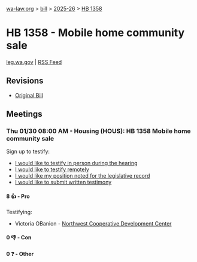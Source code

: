 [wa-law.org](/) > [bill](/bill/) > [2025-26](/bill/2025-26/) > [HB 1358](/bill/2025-26/hb/1358/)

# HB 1358 - Mobile home community sale
[leg.wa.gov](https://app.leg.wa.gov/billsummary?BillNumber=1358&Year=2025&Initiative=false) | [RSS Feed](./rss.xml)

## Revisions
* [Original Bill](1/)

## Meetings
### Thu 01/30 08:00 AM - Housing (HOUS): HB 1358 Mobile home community sale
Sign up to testify:
* [I would like to testify in person during the hearing](https://app.leg.wa.gov/csi/Testifier/Add?chamber=House&mId=32608&aId=162191&caId=25148&tId=1)
* [I would like to testify remotely](https://app.leg.wa.gov/csi/Testifier/Add?chamber=House&mId=32608&aId=162191&caId=25148&tId=2)
* [I would like my position noted for the legislative record](https://app.leg.wa.gov/csi/Testifier/Add?chamber=House&mId=32608&aId=162191&caId=25148&tId=3)
* [I would like to submit written testimony](https://app.leg.wa.gov/csi/Testifier/Add?chamber=House&mId=32608&aId=162191&caId=25148&tId=4)

#### 8 👍 - Pro
Testifying:
* Victoria OBanion - [Northwest Cooperative Development Center](/org/northwest_cooperative_development_center/)

#### 0 👎 - Con

#### 0 ❓ - Other
